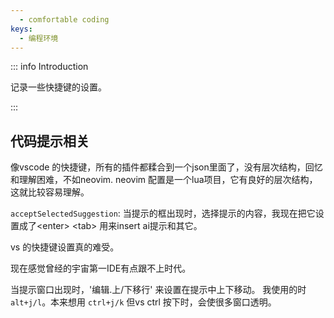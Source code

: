 ```yaml
---
  - comfortable coding
keys:
  - 编程环境
---
```


::: info Introduction

记录一些快捷键的设置。

:::

## 代码提示相关

像vscode 的快捷键，所有的插件都糅合到一个json里面了，没有层次结构，回忆和理解困难，不如neovim. neovim 配置是一个lua项目，它有良好的层次结构，这就比较容易理解。

`acceptSelectedSuggestion`: 当提示的框出现时，选择提示的内容，我现在把它设置成了\<enter\> \<tab\> 用来insert ai提示和其它。


vs 的快捷键设置真的难受。

现在感觉曾经的宇宙第一IDE有点跟不上时代。

当提示窗口出现时，'编辑.上/下移行' 来设置在提示中上下移动。 我使用的时`alt+j/l`。本来想用 `ctrl+j/k` 但vs ctrl 按下时，会使很多窗口透明。
